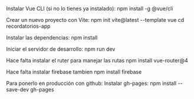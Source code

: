 Instalar Vue CLI (si no lo tienes ya instalado):
npm install -g @vue/cli

Crear un nuevo proyecto con Vite:
npm init vite@latest --template vue
cd recordatorios-app


Instalar las dependencias:
npm install

Iniciar el servidor de desarrollo:
npm run dev

Hace falta instalar el ruter para manejar las rutas
npm install vue-router@4

Hace falta instalar firebase tambien 
npm install firebase


Para ponerlo en producción con github: 
Instalar gh-pages:
npm install --save-dev gh-pages